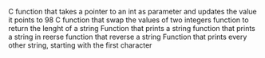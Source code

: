 C function that takes a pointer to an int as parameter and updates the value it points to 98
C function that swap the values of two integers
 function to return the lenght of a string
Function that prints a string
 function that prints a string in reerse
 function that reverse a string
Function that prints every other string, starting with the first character
